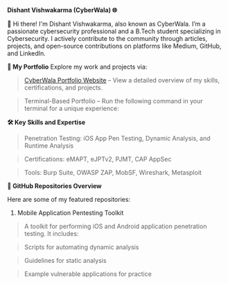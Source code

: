 **Dishant Vishwakarma (CyberWala) 🌐**

👋 Hi there! I'm Dishant Vishwakarma, also known as CyberWala. I’m a passionate cybersecurity professional and a B.Tech student specializing in Cybersecurity. I actively contribute to the community through articles, projects, and open-source contributions on platforms like Medium, GitHub, and LinkedIn.

**🚀 My Portfolio**
Explore my work and projects via:

>  [CyberWala Portfolio Website](https://dishantkb981.github.io/CYberwalaDishant/) – View a detailed overview of my skills, certifications, and projects.

>  Terminal-Based Portfolio – Run the following command in your terminal for a unique experience:

**🛠️ Key Skills and Expertise**
> Penetration Testing: iOS App Pen Testing, Dynamic Analysis, and Runtime Analysis

> Certifications: eMAPT, eJPTv2, PJMT, CAP AppSec

> Tools: Burp Suite, OWASP ZAP, MobSF, Wireshark, Metasploit
>
> 
 **📁 GitHub Repositories Overview**
 
Here are some of my featured repositories:

1. Mobile Application Pentesting Toolkit
   
> A toolkit for performing iOS and Android application penetration testing. It includes:

> Scripts for automating dynamic analysis

> Guidelines for static analysis

> Example vulnerable applications for practice
